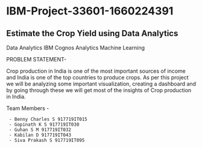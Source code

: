 # IBM-Project-33601-1660224391

## Estimate the Crop Yield using Data Analytics 

Data Analytics IBM Cognos Analytics Machine Learning 

PROBLEM STATEMENT-

 Crop production in India is one of the most important sources of income and India is one of the top countries to produce crops. As per this project we will be analyzing some important visualization, creating a dashboard and by going through these we will get most of the insights of Crop production in India.


Team Members - 

     - Benny Charles S 917719IT015
     - Gopinath K S 917719IT030
     - Guhan S M 917719IT032
     - Kabilan D 917719IT043
     - Siva Prakash S 917719IT095
